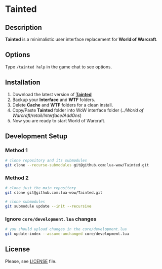 # Tainted

## Description

**Tainted** is a minimalistic user interface replacement for **World of Warcraft**.

## Options

Type `/tainted help` in the game chat to see options.

## Installation

1.  Download the latest version of [**Tainted**](https://github.com/lua-wow/Tainted/releases)
2.  Backup your **Interface** and **WTF** folders.
3.  Delete **Cache** and **WTF** folders for a clean install.
4.  Copy/Paste **Tainted** folder into WoW interface folder (*../World of Warcraft/_retail_/Interface/AddOns*)
5.  Now you are ready to start World of Warcraft.

## Development Setup

### Method 1

```bash
# clone repository and its submodules
git clone --recurse-submodules git@github.com:lua-wow/Tainted.git
```

### Method 2

```bash
# clone just the main repository
git clone git@github.com:lua-wow/Tainted.git

# clone submodules
git submodule update --init --recursive
```

### Ignore `core/development.lua` changes

```bash
# you should upload changes in the core/development.lua
git update-index --assume-unchanged core/development.lua
```

## License

Please, see [LICENSE](./LICENSE) file.

